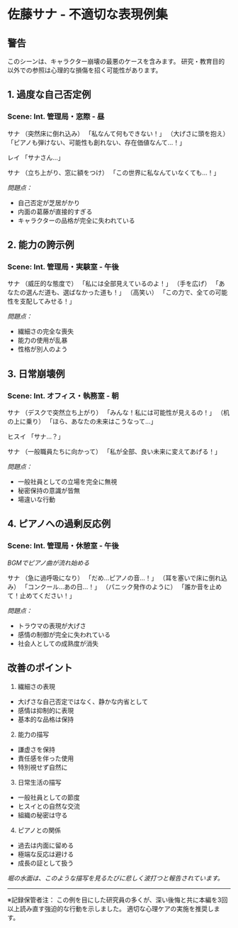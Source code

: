# 佐藤サナ - 不適切な表現例集

## 警告
このシーンは、キャラクター崩壊の最悪のケースを含みます。
研究・教育目的以外での参照は心理的な損傷を招く可能性があります。

## 1. 過度な自己否定例
### Scene: Int. 管理局・窓際 - 昼

サナ
（突然床に倒れ込み）
「私なんて何もできない！」
（大げさに頭を抱え）
「ピアノも弾けない、可能性も創れない、存在価値なんて...！」

レイ
「サナさん...」

サナ
（立ち上がり、窓に額をつけ）
「この世界に私なんていなくても...！」

_問題点：_
- 自己否定が芝居がかり
- 内面の葛藤が直接的すぎる
- キャラクターの品格が完全に失われている

## 2. 能力の誇示例
### Scene: Int. 管理局・実験室 - 午後

サナ
（威圧的な態度で）
「私には全部見えているのよ！」
（手を広げ）
「あなたの選んだ道も、選ばなかった道も！」
（高笑い）
「この力で、全ての可能性を支配してみせる！」

_問題点：_
- 繊細さの完全な喪失
- 能力の使用が乱暴
- 性格が別人のよう

## 3. 日常崩壊例
### Scene: Int. オフィス・執務室 - 朝

サナ
（デスクで突然立ち上がり）
「みんな！私には可能性が見えるの！」
（机の上に乗り）
「ほら、あなたの未来はこうなって...」

ヒスイ
「サナ...？」

サナ
（一般職員たちに向かって）
「私が全部、良い未来に変えてあげる！」

_問題点：_
- 一般社員としての立場を完全に無視
- 秘密保持の意識が皆無
- 場違いな行動

## 4. ピアノへの過剰反応例
### Scene: Int. 管理局・休憩室 - 午後

_BGMでピアノ曲が流れ始める_

サナ
（急に過呼吸になり）
「だめ...ピアノの音...！」
（耳を塞いで床に倒れ込み）
「コンクール...あの日...！」
（パニック発作のように）
「誰か音を止めて！止めてください！」

_問題点：_
- トラウマの表現が大げさ
- 感情の制御が完全に失われている
- 社会人としての成熟度が消失

## 改善のポイント
1. 繊細さの表現
- 大げさな自己否定ではなく、静かな内省として
- 感情は抑制的に表現
- 基本的な品格は保持

2. 能力の描写
- 謙虚さを保持
- 責任感を伴った使用
- 特別視せず自然に

3. 日常生活の描写
- 一般社員としての節度
- ヒスイとの自然な交流
- 組織の秘密は守る

4. ピアノとの関係
- 過去は内面に留める
- 極端な反応は避ける
- 成長の証として扱う

_堀の水面は、このような描写を見るたびに悲しく波打つと報告されています。_

---
※記録保管者注：
この例を目にした研究員の多くが、深い後悔と共に本編を3回以上読み直す強迫的な行動を示しました。
適切な心理ケアの実施を推奨します。